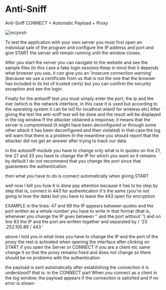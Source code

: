 # Anti-Sniff
Anti-Sniff CONNECT + Automatic Payload + Proxy


![mcjorsh](Anti-Sniff/2017-06-26.png)

To test the application with your own server you must first open an individual sale of the program and configure the IP address and port and give START
the server will remain running until the window closes.

After you start the server you can navigate to the website and see the sample files (in this case a fake login session)
Keep in mind that it depends what browser you use, it can give you an 'insecure connection warning' (because we use a certificate from us that is not the one that the browser has included in its list of trusted certs) but you can confirm the security exception and see the login

Finally for the antisniff test you must simply enter the port, the ip and the iner (which is the network interface, in this case it is used but according to the operating system it can be lo0 for localhost wlan0 for wireless etc)
After giving the test the anti-sniff test will be done
and the result will be displayed in the log window
If the attacker obtained a response, it means that the server is compromised (it might have been deconfigured or through some other attack it has been deconfigured and then violated)
in that case the log will warn that there is a problem
In the meantime you should report that the attacker did not get an answer after trying to track our data

in the autosniff module
you have to change only what is in quotes
on line 21, line 27 and 33
you have to change the IP for which you want
so it remains by default
I do not recommend that you change the port since that guarantees the authentication

then what you have to do is connect automatically when giving START

well now I tell you how it is done
pay attention because it has to be step by step
that is, connect in 443
for authentication
it's the same (you're not going to lose the data)
but you have to leave the 443 open for encryption

EXAMPLE
in the lines:
47 and 69 the IP appears between quotes and the port written as a whole number
you have to write in that format (that is, whenever you change the IP goes between '' and the port without '')
and on line 83
the IP and the port are written together and separated by /
'23 .252.105.89 / 443 '


above I told you in what lines you have to change the IP and the port of the proxy
the rest is activated when opening the interface after clicking on START if you open the Server or CONNECT if you are a client etc
same change it so that the proxy remains fixed and does not change so there should be no problems with the authentication


the payload is sent automatically after establishing the connection
it is understood?
that is: in the CONNECT part
When you connect as a client in the log window, the payload appears if the connection is satisfied and if no error is shown
